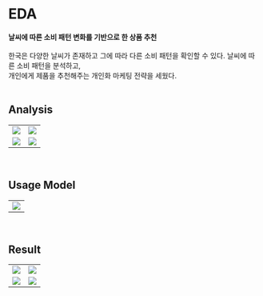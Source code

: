 # EDA
**날씨에 따른 소비 패턴 변화를 기반으로 한 상품 추천**
<br/><br/>
한국은 다양한 날씨가 존재하고 그에 따라 다른 소비 패턴을 확인할 수 있다. 날씨에 따른 소비 패턴을 분석하고, <br/>개인에게 제품을 추천해주는 개인화 마케팅 전략을 세웠다.
<br/><br/>

## Analysis

|||
|:---:|:---:|
| <img src="https://user-images.githubusercontent.com/80519614/219804708-771f7a50-8872-4669-8288-73ad667c8d37.png"> | <img src="https://user-images.githubusercontent.com/80519614/219804708-771f7a50-8872-4669-8288-73ad667c8d37.png"> |
| <img src="https://user-images.githubusercontent.com/80519614/219804708-771f7a50-8872-4669-8288-73ad667c8d37.png"> | <img src="https://user-images.githubusercontent.com/80519614/219804708-771f7a50-8872-4669-8288-73ad667c8d37.png"> |

<br/>

## Usage Model

||
|:---:|
| <img src="https://user-images.githubusercontent.com/80519614/219804708-771f7a50-8872-4669-8288-73ad667c8d37.png"> | 

<br/>

## Result

|||
|:---:|:---:|
| <img src="https://user-images.githubusercontent.com/80519614/219804708-771f7a50-8872-4669-8288-73ad667c8d37.png"> | <img src="https://user-images.githubusercontent.com/80519614/219804708-771f7a50-8872-4669-8288-73ad667c8d37.png"> |
| <img src="https://user-images.githubusercontent.com/80519614/219804708-771f7a50-8872-4669-8288-73ad667c8d37.png"> | <img src="https://user-images.githubusercontent.com/80519614/219804708-771f7a50-8872-4669-8288-73ad667c8d37.png"> |


